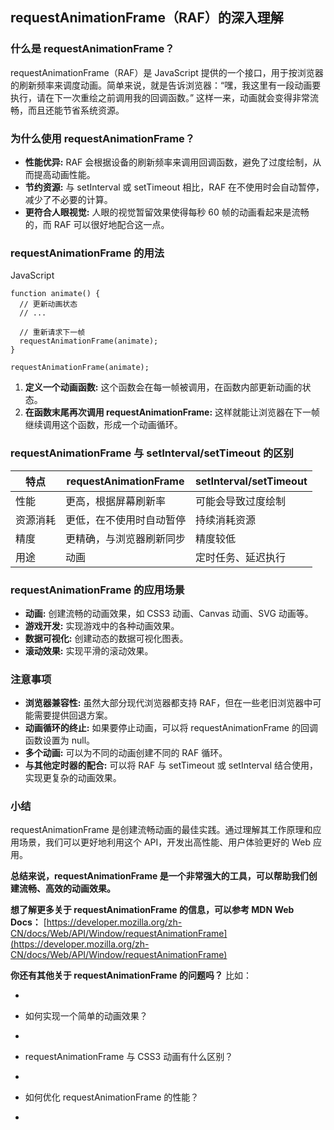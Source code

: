 ## requestAnimationFrame（RAF）的深入理解

### 什么是 requestAnimationFrame？

requestAnimationFrame（RAF）是 JavaScript 提供的一个接口，用于按浏览器的刷新频率来调度动画。简单来说，就是告诉浏览器：“嘿，我这里有一段动画要执行，请在下一次重绘之前调用我的回调函数。” 这样一来，动画就会变得非常流畅，而且还能节省系统资源。

### 为什么使用 requestAnimationFrame？

- **性能优异:** RAF 会根据设备的刷新频率来调用回调函数，避免了过度绘制，从而提高动画性能。
- **节约资源:** 与 setInterval 或 setTimeout 相比，RAF 在不使用时会自动暂停，减少了不必要的计算。
- **更符合人眼视觉:** 人眼的视觉暂留效果使得每秒 60 帧的动画看起来是流畅的，而 RAF 可以很好地配合这一点。

### requestAnimationFrame 的用法

JavaScript

```
function animate() {
  // 更新动画状态
  // ...

  // 重新请求下一帧
  requestAnimationFrame(animate);
}

requestAnimationFrame(animate);
```

1. **定义一个动画函数:** 这个函数会在每一帧被调用，在函数内部更新动画的状态。
2. **在函数末尾再次调用 requestAnimationFrame:** 这样就能让浏览器在下一帧继续调用这个函数，形成一个动画循环。

### requestAnimationFrame 与 setInterval/setTimeout 的区别

| 特点     | requestAnimationFrame    | setInterval/setTimeout |
| -------- | ------------------------ | ---------------------- |
| 性能     | 更高，根据屏幕刷新率     | 可能会导致过度绘制     |
| 资源消耗 | 更低，在不使用时自动暂停 | 持续消耗资源           |
| 精度     | 更精确，与浏览器刷新同步 | 精度较低               |
| 用途     | 动画                     | 定时任务、延迟执行     |

### requestAnimationFrame 的应用场景

- **动画:** 创建流畅的动画效果，如 CSS3 动画、Canvas 动画、SVG 动画等。
- **游戏开发:** 实现游戏中的各种动画效果。
- **数据可视化:** 创建动态的数据可视化图表。
- **滚动效果:** 实现平滑的滚动效果。

### 注意事项

- **浏览器兼容性:** 虽然大部分现代浏览器都支持 RAF，但在一些老旧浏览器中可能需要提供回退方案。
- **动画循环的终止:** 如果要停止动画，可以将 requestAnimationFrame 的回调函数设置为 null。
- **多个动画:** 可以为不同的动画创建不同的 RAF 循环。
- **与其他定时器的配合:** 可以将 RAF 与 setTimeout 或 setInterval 结合使用，实现更复杂的动画效果。

### 小结

requestAnimationFrame 是创建流畅动画的最佳实践。通过理解其工作原理和应用场景，我们可以更好地利用这个 API，开发出高性能、用户体验更好的 Web 应用。

**总结来说，requestAnimationFrame 是一个非常强大的工具，可以帮助我们创建流畅、高效的动画效果。**

**想了解更多关于 requestAnimationFrame 的信息，可以参考 MDN Web Docs：** [https://developer.mozilla.org/zh-CN/docs/Web/API/Window/requestAnimationFrame](https://developer.mozilla.org/zh-CN/docs/Web/API/Window/requestAnimationFrame)

 

**你还有其他关于 requestAnimationFrame 的问题吗？** 比如：

 

-  

- 如何实现一个简单的动画效果？
-  

- requestAnimationFrame 与 CSS3 动画有什么区别？
-  

- 如何优化 requestAnimationFrame 的性能？
-  

 